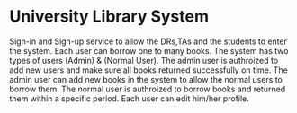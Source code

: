 # University Library System
Sign-in and Sign-up service to allow the DRs,TAs and the students to enter the system.
Each user can borrow one to many books.
The system has two types of users (Admin) & (Normal User).
The admin user is authroized to add new users and make sure all books returned successfully on time.
The admin user can add new books in the system to allow the normal users to borrow them.
The normal user is authroized to borrow books and returned them within a specific period.
Each user can edit him/her profile.
